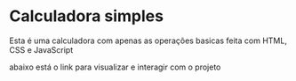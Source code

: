 # Calculadora simples
Esta é uma calculadora com apenas as operações basicas feita com HTML, CSS e JavaScript

abaixo está o link para visualizar e interagir com o projeto
